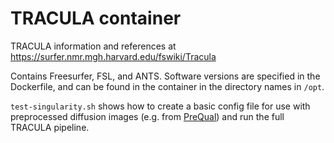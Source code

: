 # TRACULA container

TRACULA information and references at https://surfer.nmr.mgh.harvard.edu/fswiki/Tracula

Contains Freesurfer, FSL, and ANTS. Software versions are specified in the Dockerfile, and can be found in the container in the directory names in `/opt`.

`test-singularity.sh` shows how to create a basic config file for use with preprocessed diffusion images (e.g. from [PreQual](https://github.com/MASILab/PreQual)) and run the full TRACULA pipeline.

